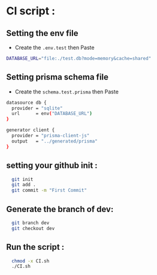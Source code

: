 # CI script :

## Setting the env file

- Create the `.env.test` then Paste

```bash
DATABASE_URL="file:./test.db?mode=memory&cache=shared"
```

## Setting prisma schema file

- Create the `schema.test.prisma` then Paste

```bash
datasource db {
  provider = "sqlite"
  url      = env("DATABASE_URL")
}

generator client {
  provider = "prisma-client-js"
  output   = "../generated/prisma"
}
```

## setting your github init :
```bash
  git init
  git add .
  git commit -m "First Commit"
```

## Generate the branch of dev:
```bash
  git branch dev
  git checkout dev
```

## Run the script :
```bash
  chmod -x CI.sh
  ./CI.sh
```